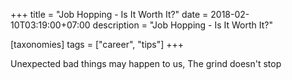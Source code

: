 +++
title = "Job Hopping - Is It Worth It?"
date = 2018-02-10T03:19:00+07:00
description = "Job Hopping - Is It Worth It?"

[taxonomies]
tags = ["career", "tips"]
+++


Unexpected bad things may happen to us,
The grind doesn't stop



